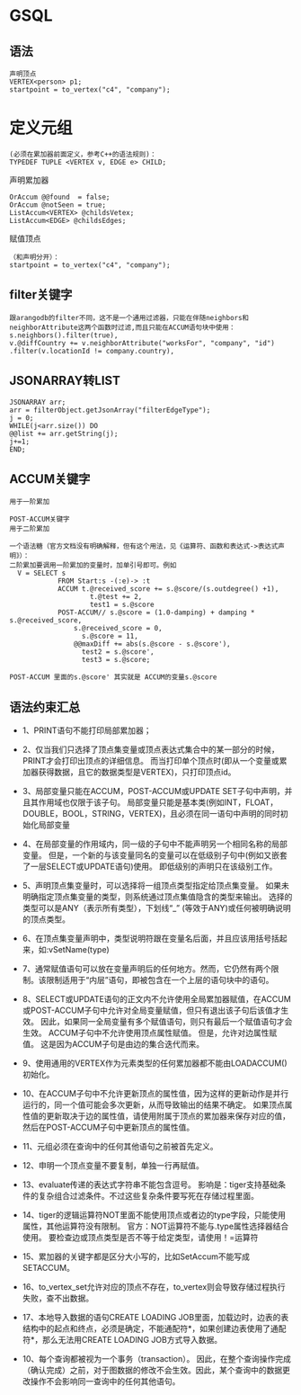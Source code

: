 # GSQL

## 语法
```
声明顶点
VERTEX<person> p1;
startpoint = to_vertex("c4", "company");
```

# 定义元组
```
(必须在累加器前面定义，参考C++的语法规则)：
TYPEDEF TUPLE <VERTEX v, EDGE e> CHILD;
```

声明累加器
```
OrAccum @@found  = false;
OrAccum @notSeen = true;
ListAccum<VERTEX> @childsVetex;
ListAccum<EDGE> @childsEdges;
```

赋值顶点
```
（和声明分开）：
startpoint = to_vertex("c4", "company");
```

## filter关键字
```
跟arangodb的filter不同，这不是一个通用过滤器，只能在伴随neighbors和neighborAttribute这两个函数时过滤,而且只能在ACCUM语句块中使用：
s.neighbors().filter(true),
v.@diffCountry += v.neighborAttribute("worksFor", "company", "id")
.filter(v.locationId != company.country),
```

## JSONARRAY转LIST
```
JSONARRAY arr;
arr = filterObject.getJsonArray("filterEdgeType");
j = 0;
WHILE(j<arr.size()) DO
@@list += arr.getString(j);
j+=1;
END;
```

## ACCUM关键字
```
用于一阶累加

POST-ACCUM关键字
用于二阶累加
```

```
一个语法糖（官方文档没有明确解释，但有这个用法，见《运算符、函数和表达式->表达式声明》）：
二阶累加要调用一阶累加的变量时，加单引号即可。例如
  V = SELECT s
            FROM Start:s -(:e)-> :t
            ACCUM t.@received_score += s.@score/(s.outdegree() +1),
	                t.@test += 2,
	                test1 = s.@score
            POST-ACCUM// s.@score = (1.0-damping) + damping * s.@received_score,
                s.@received_score = 0,
	              s.@score = 11,
                @@maxDiff += abs(s.@score - s.@score'),
	              test2 = s.@score',
	              test3 = s.@score;

POST-ACCUM 里面的s.@score' 其实就是 ACCUM的变量s.@score
```

## 语法约束汇总
- 1、PRINT语句不能打印局部累加器；

- 2、仅当我们只选择了顶点集变量或顶点表达式集合中的某一部分的时候，PRINT才会打印出顶点的详细信息。 而当打印单个顶点时(即从一个变量或累加器获得数据，且它的数据类型是VERTEX)，只打印顶点id。

- 3、局部变量只能在ACCUM，POST-ACCUM或UPDATE SET子句中声明，并且其作用域也仅限于该子句。 局部变量只能是基本类(例如INT，FLOAT，DOUBLE，BOOL，STRING，VERTEX)，且必须在同一语句中声明的同时初始化局部变量

- 4、在局部变量的作用域内，同一级的子句中不能声明另一个相同名称的局部变量。 但是，一个新的与该变量同名的变量可以在低级别子句中(例如又嵌套了一层SELECT或UPDATE语句)使用。 即低级别的声明只在该级别工作。

- 5、声明顶点集变量时，可以选择将一组顶点类型指定给顶点集变量。 如果未明确指定顶点集变量的类型，则系统通过顶点集值隐含的类型来输出。 选择的类型可以是ANY（表示所有类型），下划线“_” (等效于ANY)或任何被明确说明的顶点类型。

- 6、在顶点集变量声明中，类型说明符跟在变量名后面，并且应该用括号括起来，如:vSetName(type)

- 7、通常赋值语句可以放在变量声明后的任何地方。然而，它仍然有两个限制。该限制适用于“内层”语句，即被包含在一个上层的语句块中的语句。

- 8、SELECT或UPDATE语句的正文内不允许使用全局累加器赋值，在ACCUM或POST-ACCUM子句中允许对全局变量赋值，但只有退出该子句后该值才生效。 因此，如果同一全局变量有多个赋值语句，则只有最后一个赋值语句才会生效。
ACCUM子句中不允许使用顶点属性赋值。 但是，允许对边属性赋值。 这是因为ACCUM子句是由边的集合迭代而来。

- 9、使用通用的VERTEX作为元素类型的任何累加器都不能由LOADACCUM()初始化。

- 10、在ACCUM子句中不允许更新顶点的属性值，因为这样的更新动作是并行运行的，同一个值可能会多次更新，从而导致输出的结果不确定。 如果顶点属性值的更新取决于边的属性值，请使用附属于顶点的累加器来保存对应的值，然后在POST-ACCUM子句中更新顶点的属性值。

- 11、元组必须在查询中的任何其他语句之前被首先定义。

- 12、申明一个顶点变量不要复制，单独一行再赋值。

- 13、evaluate传递的表达式字符串不能包含逗号。
影响是：tiger支持基础条件的复杂组合过滤条件。不过这些复杂条件要写死在存储过程里面。

- 14、tiger的逻辑运算符NOT里面不能使用顶点或者边的type字段，只能使用属性，其他运算符没有限制。
官方：NOT运算符不能与.type属性选择器结合使用。 要检查边或顶点类型是否不等于给定类型，请使用！=运算符

- 15、累加器的关键字都是区分大小写的，比如SetAccum不能写成SETACCUM。

- 16、to_vertex_set允许对应的顶点不存在，to_vertex则会导致存储过程执行失败，查不出数据。

- 17、本地导入数据的语句CREATE LOADING JOB里面，加载边时，边表的表结构中的起点和终点，必须是确定，不能通配符*，如果创建边表使用了通配符*，那么无法用CREATE LOADING JOB方式导入数据。

- 10、每个查询都被视为一个事务（transaction）。 因此，在整个查询操作完成（确认完成）之前，对于图数据的修改不会生效。因此，某个查询中的数据更改操作不会影响同一查询中的任何其他语句。

